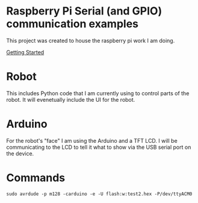 # Raspberry Pi Serial (and GPIO) communication examples

This project was created to house the raspberry pi work I am doing.

[Getting Started](./docs/GETTING_STARTED.md)

# Robot

This includes Python code that I am currently using to control parts of the robot. It will evenetually include the UI for the robot.

# Arduino

For the robot's "face" I am using the Arduino and a TFT LCD. I will be communicating to the LCD to tell it what to show via the USB serial port on the device. 

# Commands

    sudo avrdude -p m128 -carduino -e -U flash:w:test2.hex -P/dev/ttyACM0